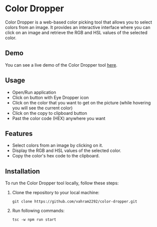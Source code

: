 # Color Dropper

Color Dropper is a web-based color picking tool that allows you to select colors from an image. It provides an interactive interface where you can click on an image and retrieve the RGB and HSL values of the selected color.

## Demo

You can see a live demo of the Color Dropper tool [here](https://vahram2292.github.io/color-dropper/).

## Usage

- Open/Run application
- Click on button with Eye Dropper icon
- Click on the color that you want to get on the picture (while hovering you will see the current color)
- Click on the copy to clipboard button
- Past the color code (HEX) anywhere you want

## Features

- Select colors from an image by clicking on it.
- Display the RGB and HSL values of the selected color.
- Copy the color's hex code to the clipboard.

## Installation

To run the Color Dropper tool locally, follow these steps:

1. Clone the repository to your local machine:

   ```shell
   git clone https://github.com/vahram2292/color-dropper.git

2. Run following commands:

   ```shell
   tsc -w npm run start
